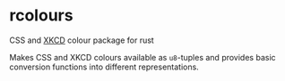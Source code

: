 # rcolours
CSS and [XKCD](https://blog.xkcd.com/2010/05/03/color-survey-results/) colour package for rust

Makes CSS and XKCD colours available as `u8`-tuples and provides basic conversion functions into different representations.
